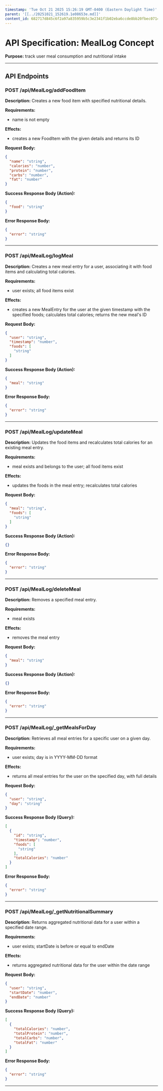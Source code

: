 ```yaml
---
timestamp: 'Tue Oct 21 2025 15:26:19 GMT-0400 (Eastern Daylight Time)'
parent: '[[../20251021_152619.1e08653e.md]]'
content_id: 682717d845c6f2a97a835959b5c3e2341f1b02eba6ccde8bb20fbec07142a6eb
---
```


# API Specification: MealLog Concept

**Purpose:** track user meal consumption and nutritional intake

***

## API Endpoints

### POST /api/MealLog/addFoodItem

**Description:** Creates a new food item with specified nutritional details.

**Requirements:**

* name is not empty

**Effects:**

* creates a new FoodItem with the given details and returns its ID

**Request Body:**

```json
{
  "name": "string",
  "calories": "number",
  "protein": "number",
  "carbs": "number",
  "fat": "number"
}
```

**Success Response Body (Action):**

```json
{
  "food": "string"
}
```

**Error Response Body:**

```json
{
  "error": "string"
}
```

***

### POST /api/MealLog/logMeal

**Description:** Creates a new meal entry for a user, associating it with food items and calculating total calories.

**Requirements:**

* user exists; all food items exist

**Effects:**

* creates a new MealEntry for the user at the given timestamp with the specified foods; calculates total calories; returns the new meal's ID

**Request Body:**

```json
{
  "user": "string",
  "timestamp": "number",
  "foods": [
    "string"
  ]
}
```

**Success Response Body (Action):**

```json
{
  "meal": "string"
}
```

**Error Response Body:**

```json
{
  "error": "string"
}
```

***

### POST /api/MealLog/updateMeal

**Description:** Updates the food items and recalculates total calories for an existing meal entry.

**Requirements:**

* meal exists and belongs to the user; all food items exist

**Effects:**

* updates the foods in the meal entry; recalculates total calories

**Request Body:**

```json
{
  "meal": "string",
  "foods": [
    "string"
  ]
}
```

**Success Response Body (Action):**

```json
{}
```

**Error Response Body:**

```json
{
  "error": "string"
}
```

***

### POST /api/MealLog/deleteMeal

**Description:** Removes a specified meal entry.

**Requirements:**

* meal exists

**Effects:**

* removes the meal entry

**Request Body:**

```json
{
  "meal": "string"
}
```

**Success Response Body (Action):**

```json
{}
```

**Error Response Body:**

```json
{
  "error": "string"
}
```

***

### POST /api/MealLog/\_getMealsForDay

**Description:** Retrieves all meal entries for a specific user on a given day.

**Requirements:**

* user exists; day is in YYYY-MM-DD format

**Effects:**

* returns all meal entries for the user on the specified day, with full details

**Request Body:**

```json
{
  "user": "string",
  "day": "string"
}
```

**Success Response Body (Query):**

```json
[
  {
    "id": "string",
    "timestamp": "number",
    "foods": [
      "string"
    ],
    "totalCalories": "number"
  }
]
```

**Error Response Body:**

```json
{
  "error": "string"
}
```

***

### POST /api/MealLog/\_getNutritionalSummary

**Description:** Returns aggregated nutritional data for a user within a specified date range.

**Requirements:**

* user exists; startDate is before or equal to endDate

**Effects:**

* returns aggregated nutritional data for the user within the date range

**Request Body:**

```json
{
  "user": "string",
  "startDate": "number",
  "endDate": "number"
}
```

**Success Response Body (Query):**

```json
[
  {
    "totalCalories": "number",
    "totalProtein": "number",
    "totalCarbs": "number",
    "totalFat": "number"
  }
]
```

**Error Response Body:**

```json
{
  "error": "string"
}
```

***
